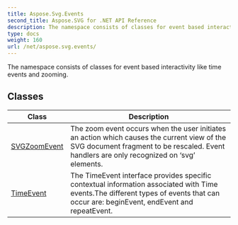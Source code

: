 ```yaml
---
title: Aspose.Svg.Events
second_title: Aspose.SVG for .NET API Reference
description: The namespace consists of classes for event based interactivity like time events and zooming
type: docs
weight: 160
url: /net/aspose.svg.events/
---
```

The namespace consists of classes for event based interactivity like time events and zooming.

## Classes

| Class | Description |
| --- | --- |
| [SVGZoomEvent](./svgzoomevent/) | The zoom event occurs when the user initiates an action which causes the current view of the SVG document fragment to be rescaled. Event handlers are only recognized on ‘svg’ elements. |
| [TimeEvent](./timeevent/) | The TimeEvent interface provides specific contextual information associated with Time events.The different types of events that can occur are: beginEvent, endEvent and repeatEvent. |
